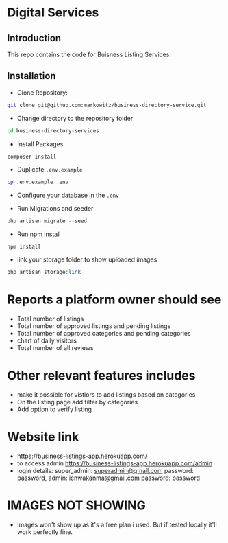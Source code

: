 # Digital Services

## Introduction

This repo contains the code for Buisness Listing Services.

## Installation

* Clone Repository:

```bash
git clone git@github.com:markowitz/business-directory-service.git
```

* Change directory to the repository folder

```bash
cd business-directory-services
```

* Install Packages

```bash
composer install
```

* Duplicate `.env.example`

```bash
cp .env.example .env
```

* Configure your database in the `.env`

* Run Migrations and seeder

```php
php artisan migrate --seed
```
* Run npm install

```npm
npm install
```

* link your storage folder to show uploaded images
```php
php artisan storage:link
```

# Reports a platform owner should see
- Total number of listings
- Total number of approved listings and pending listings
- Total number of approved categories and pending categories
- chart of daily visitors
- Total number of all reviews

# Other relevant features includes
- make it possible for vistiors to add listings based on categories
- On the listing page add filter by categories
- Add option to verify listing

# Website link
* https://business-listings-app.herokuapp.com/
* to access admin https://business-listings-app.herokuapp.com/admin
* login details: super_admin: superadmin@gmail.com password: password, admin: icnwakanma@gmail.com password: password

# IMAGES NOT SHOWING
- images won't show up as it's a free plan i used. But if tested locally it'll work perfectly fine.